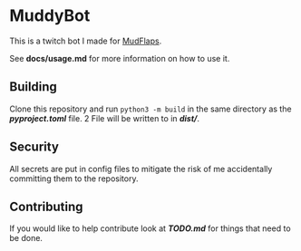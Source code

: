 # MuddyBot

This is a twitch bot I made for [MudFlaps](https://discord.com/invite/mudflaps).

See **docs/usage.md** for more information on how to use it.

## Building

Clone this repository and run `python3 -m build` in the same directory as the ***pyproject.toml*** file. 2 File will be written to in ***dist/***.

## Security

All secrets are put in config files to mitigate the risk of me accidentally committing them to the repository.

## Contributing

If you would like to help contribute look at ***TODO.md*** for things that need to be done.
